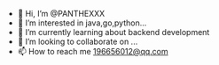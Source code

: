 - 👋 Hi, I’m @PANTHEXXX
- 👀 I’m interested in java,go,python...
- 🌱 I’m currently learning about backend development 
- 💞️ I’m looking to collaborate on ...
- 📫 How to reach me 196656012@qq.com

<!---
PANTHEXXX/PANTHEXXX is a ✨ special ✨ repository because its `README.md` (this file) appears on your GitHub profile.
You can click the Preview link to take a look at your changes.
--->
